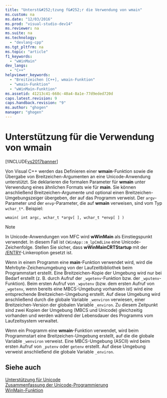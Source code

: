 ```yaml
---
title: "Unterst&#252;tzung f&#252;r die Verwendung von wmain"
ms.custom: na
ms.date: "12/03/2016"
ms.prod: "visual-studio-dev14"
ms.reviewer: na
ms.suite: na
ms.technology: 
  - "devlang-cpp"
ms.tgt_pltfrm: na
ms.topic: "article"
f1_keywords: 
  - "wWinMain"
dev_langs: 
  - "C++"
helpviewer_keywords: 
  - "Breitzeichen [C++], wmain-Funktion"
  - "wmain-Funktion"
  - "wWinMain-Funktion"
ms.assetid: 41213c41-668c-40a4-8a1e-77d9eded720d
caps.latest.revision: 9
caps.handback.revision: "9"
ms.author: "ghogen"
manager: "ghogen"
---
```

# Unterst&#252;tzung f&#252;r die Verwendung von wmain
[!INCLUDE[vs2017banner](../assembler/inline/includes/vs2017banner.md)]

Von Visual C\+\+ werden das Definieren einer **wmain**\-Funktion sowie die Übergabe von Breitzeichen\-Argumenten an eine Unicode\-Anwendung unterstützt.  Sie deklarieren die formalen Parameter für **wmain** unter Verwendung eines ähnlichen Formats wie für **main**.  Sie können anschließend Breitzeichen\-Argumente und optional einen Breitzeichen\-Umgebungszeiger übergeben, der auf das Programm verweist.  Der `argv`\-Parameter und der `envp`\-Parameter, die auf **wmain** verweisen, sind vom Typ `wchar_t*`.  Beispiel:  
  
```  
wmain( int argc, wchar_t *argv[ ], wchar_t *envp[ ] )  
```  
  
> [!NOTE]
>  In Unicode\-Anwendungen von MFC wird **wWinMain** als Einstiegspunkt verwendet.  In diesem Fall ist `CWinApp::m_lpCmdLine` eine Unicode\-Zeichenfolge.  Stellen Sie sicher, dass **wWinMainCRTStartup** mit der [\/ENTRY](../build/reference/entry-entry-point-symbol.md)\-Linkeroption gesetzt ist.  
  
 Wenn in einem Programm eine **main**\-Funktion verwendet wird, wird die Mehrbyte\-Zeichenumgebung von der Laufzeitbibliothek beim Programmstart erstellt.  Eine Breitzeichen\-Kopie der Umgebung wird nur bei Bedarf erstellt \(z. B. durch Aufruf der `_wgetenv`\-Funktion bzw. der `_wputenv`\-Funktion\).  Beim ersten Aufruf von `_wputenv` \(bzw. dem ersten Aufruf von `_wgetenv`, wenn bereits eine MBCS\-Umgebung vorhanden ist\) wird eine entsprechende Breitzeichen\-Umgebung erstellt.  Auf diese Umgebung wird anschließend durch die globale Variable `_wenviron` verwiesen, einer Breitzeichen\-Version der globalen Variable `_environ`.  Zu diesem Zeitpunkt sind zwei Kopien der Umgebung \(MBCS und Unicode\) gleichzeitig vorhanden und werden während der Lebensdauer des Programms vom Laufzeitsystem verwaltet.  
  
 Wenn ein Programm eine **wmain**\-Funktion verwendet, wird beim Programmstart eine Breitzeichen\-Umgebung erstellt, auf die die globale Variable `_wenviron` verweist.  Eine MBCS\-Umgebung \(ASCII\) wird beim ersten Aufruf von `_putenv` oder `getenv` erstellt. Auf diese Umgebung verweist anschließend die globale Variable `_environ`.  
  
## Siehe auch  
 [Unterstützung für Unicode](../text/support-for-unicode.md)   
 [Zusammenfassung der Unicode\-Programmierung](../text/unicode-programming-summary.md)   
 [WinMain\-Funktion](http://msdn.microsoft.com/library/windows/desktop/ms633559)